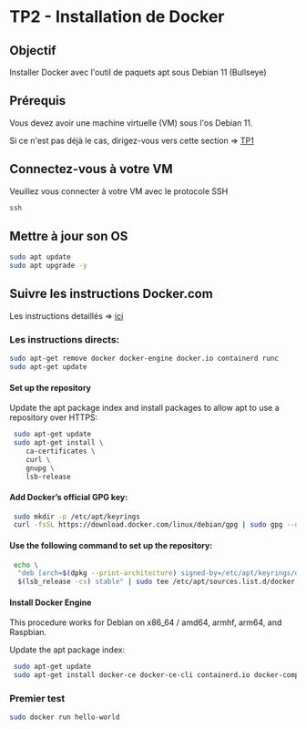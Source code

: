 # TP2 - Installation de Docker

## Objectif
Installer Docker avec l'outil de paquets apt sous Debian 11 (Bullseye)

## Prérequis
Vous devez avoir une machine virtuelle (VM) sous l'os Debian 11.

Si ce n'est pas déjà le cas, dirigez-vous vers cette section => [TP1](TP1/README.md)

## Connectez-vous à votre VM
Veuillez vous connecter à votre VM avec le protocole SSH

```bash
ssh 
```

## Mettre à jour son OS
```bash
sudo apt update
sudo apt upgrade -y
```

## Suivre les instructions Docker.com
Les instructions detaillés => [ici](https://docs.docker.com/engine/install/debian/)

### Les instructions directs:
```bash
sudo apt-get remove docker docker-engine docker.io containerd runc
sudo apt-get update
```

#### Set up the repository
Update the apt package index and install packages to allow apt to use a repository over HTTPS:

```bash
 sudo apt-get update
 sudo apt-get install \
    ca-certificates \
    curl \
    gnupg \
    lsb-release
```

#### Add Docker’s official GPG key:

```bash
 sudo mkdir -p /etc/apt/keyrings
 curl -fsSL https://download.docker.com/linux/debian/gpg | sudo gpg --dearmor -o /etc/apt/keyrings/docker.gpg
```

#### Use the following command to set up the repository:

```bash
 echo \
  "deb [arch=$(dpkg --print-architecture) signed-by=/etc/apt/keyrings/docker.gpg] https://download.docker.com/linux/debian \
  $(lsb_release -cs) stable" | sudo tee /etc/apt/sources.list.d/docker.list > /dev/null
```

#### Install Docker Engine
This procedure works for Debian on x86_64 / amd64, armhf, arm64, and Raspbian.

Update the apt package index:

```bash
 sudo apt-get update
 sudo apt-get install docker-ce docker-ce-cli containerd.io docker-compose-plugin
```

### Premier test

```bash
sudo docker run hello-world
```